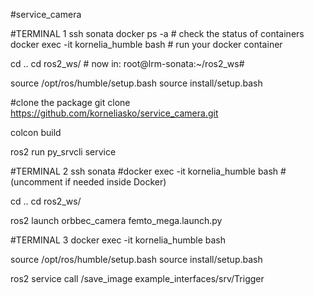 #service_camera

#TERMINAL 1
ssh sonata
docker ps -a           # check the status of containers
docker exec -it kornelia_humble bash   # run your docker container

cd ..
cd ros2_ws/            # now in: root@lrm-sonata:~/ros2_ws#

source /opt/ros/humble/setup.bash
source install/setup.bash

#clone the package
git clone https://github.com/korneliasko/service_camera.git

colcon build

ros2 run py_srvcli service


#TERMINAL 2
ssh sonata
#docker exec -it kornelia_humble bash   # (uncomment if needed inside Docker)

cd ..
cd ros2_ws/

ros2 launch orbbec_camera femto_mega.launch.py


#TERMINAL 3
docker exec -it kornelia_humble bash

source /opt/ros/humble/setup.bash
source install/setup.bash

ros2 service call /save_image example_interfaces/srv/Trigger



